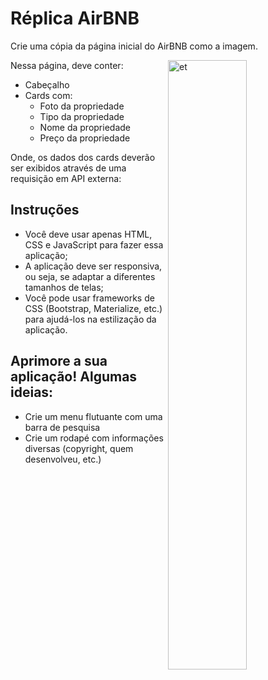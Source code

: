 # Réplica AirBNB
Crie uma cópia da página inicial do AirBNB como a imagem. 

<p>
<a target="_blank" rel="noopener noreferrer" href="https://github.com/VitorSavedra/airbnb-gama-academy/blob/master/src/screenshot.png">
<img src="https://github.com/VitorSavedra/airbnb-gama-academy/raw/master/src/screenshot.png" alt="et" height="50%" width="50%" align="right" style="max-width:100%;">
</a>
</p>

Nessa página, deve conter:

- Cabeçalho
- Cards com:
  - Foto da propriedade
  - Tipo da propriedade
  - Nome da propriedade
  - Preço da propriedade

Onde, os dados dos cards deverão ser exibidos através de uma requisição em API externa: 

## Instruções
- Você deve usar apenas HTML, CSS e JavaScript para fazer essa aplicação;
- A aplicação deve ser responsiva, ou seja, se adaptar a diferentes tamanhos de telas;
- Você pode usar frameworks de CSS (Bootstrap, Materialize, etc.) para ajudá-los na estilização da aplicação.

## Aprimore a sua aplicação! Algumas ideias:
- Crie um menu flutuante com uma barra de pesquisa
- Crie um rodapé com informações diversas (copyright, quem desenvolveu, etc.)
